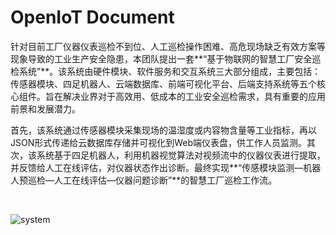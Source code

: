 # OpenIoT Document

针对目前工厂仪器仪表巡检不到位、人工巡检操作困难、高危现场缺乏有效方案等现象导致的工业生产安全隐患，本团队提出一套**“基于物联网的智慧工厂安全巡检系统”**。该系统由硬件模块、软件服务和交互系统三大部分组成，主要包括：传感器模块、四足机器人、云端数据库、前端可视化平台、后端支持系统等五个核心组件。旨在解决业界对于高效用、低成本的工业安全巡检需求，具有重要的应用前景和发展潜力。

首先，该系统通过传感器模块采集现场的温湿度或内容物含量等工业指标，再以JSON形式传递给云数据库存储并可视化到Web端仪表盘，供工作人员监测。其次，该系统基于四足机器人，利用机器视觉算法对视频流中的仪器仪表进行提取，并反馈给人工在线评估，对仪器状态作出诊断。最终实现**“传感模块监测—机器人预巡检—人工在线评估—仪器问题诊断”**的智慧工厂巡检工作流。

<br>

![system](https://p.ipic.vip/xdywj2.png)

